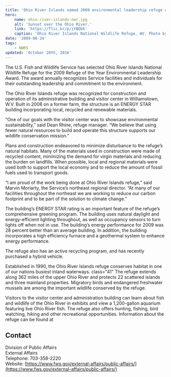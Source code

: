 ```yaml
---
title: 'Ohio River Islands named 2009 environmental leadership refuge of the year'
hero:
    name: ohio-river-islands-nwr.jpg
    alt: 'Sunset over the Ohio River.'
    link: 'https://flic.kr/p/iYBQbk'
    caption: 'Ohio River Islands National Wildlife Refuge, WV. Photo by USFWS.'
date: '2009-08-24'
tags:
    - NWRS
updated: 'October 20th, 2016'
---
```


The U.S. Fish and Wildlife Service has selected Ohio River Islands National Wildlife Refuge for the 2009 Refuge of the Year Environmental Leadership Award. The award annually recognizes Service facilities and individuals for their outstanding leadership and commitment to the environment.

The Ohio River Islands refuge was recognized for construction and operation of its administrative building and visitor center in Williamstown, W.V. Built in 2008 on a former farm, the structure is an ENERGY STAR building incorporating local, recycled and renewable materials.

“One of our goals with the visitor center was to showcase environmental sustainability,” said Dean Rhine, refuge manager. “We believe that using fewer natural resources to build and operate this structure supports our wildlife conservation mission.”

Plans and construction endeavored to minimize disturbance to the refuge’s natural habitats. Many of the materials used in construction were made of recycled content, minimizing the demand for virgin materials and reducing the burden on landfills. When possible, local and regional materials were used both to support the local economy and to reduce the amount of fossil fuels used to transport goods.

“I am proud of the work being done at Ohio River Islands refuge,” said Marvin Moriarty, the Service’s northeast regional director. “At many of our facilities throughout the northeast we are working to reduce our carbon footprint and to be part of the solution to climate change.”

The building’s ENERGY STAR rating is an important feature of the refuge’s comprehensive greening program. The building uses natural daylight and energy-efficient lighting throughout, as well as occupancy sensors to turn lights off when not in use. The building’s energy performance for 2009 was 28 percent better than an average building. In addition, the building incorporates a high efficiency furnace and a geothermal system to enhance energy performance.

The refuge also has an active recycling program, and has recently purchased a hybrid vehicle.

Established in 1990, the Ohio River Islands refuge conserves habitat in one of our nations busiest inland waterways. class="41" The refuge extends along 362 miles of the upper Ohio River and protects 22 scattered islands and three mainland properties. Migratory birds and endangered freshwater mussels are among the important wildlife conserved by the refuge.

Visitors to the visitor center and administration building can learn about fish and wildlife of the Ohio River in exhibits and view a 1,200-gallon aquarium featuring live Ohio River fish. The refuge also offers hunting, fishing, bird watching, hiking and other recreational opportunities. Information about the refuge can be found at

## Contact

Division of Public Affairs  
External Affairs  
Telephone: 703-358-2220  
Website: [https://www.fws.gov/external-affairs/public-affairs/](https://www.fws.gov/external-affairs/public-affairs/)
